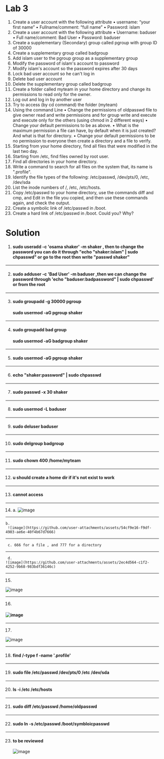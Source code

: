 # Lab 3
   
1. Create a user account with the following attribute
   • username: “your first name”
   • Fullname/comment: “full name”
   • Password: islam
2. Create a user account with the following attribute
   • Username: baduser
   • Full name/comment: Bad User
   • Password: baduser
3. Create a supplementary (Secondary) group called pgroup with group ID of 30000
4. Create a supplementary group called badgroup
5. Add islam user to the pgroup group as a supplementary group
6. Modify the password of islam's account to password
7. Modify islam's account so the password expires after 30 days
8. Lock bad user account so he can't log in
9. Delete bad user account
10. Delete the supplementary group called badgroup
11. Create a folder called myteam in your home directory and change its permissions to read only for the owner.
12. Log out and log in by another user
13. Try to access (by cd command) the folder (myteam)
14. Using the command Line
    • Change the permissions of oldpasswd file to give owner read and write permissions and for group write and execute and execute only for the others (using chmod in 2 different ways)
    • Change your default permissions to be as above.
    • What is the maximum permission a file can have, by default when it is just created? And what is that for directory.
    • Change your default permissions to be no permission to everyone then create a directory and a file to verify.
15. Starting from your home directory, find all files that were modified in the last two day.
16. Starting from /etc, find files owned by root user.
17. Find all directories in your home directory.
18. Write a command to search for all files on the system that, its name is ".profile".
19. Identify the file types of the following: /etc/passwd, /dev/pts/0, /etc, /dev/sda
20. List the inode numbers of /, /etc, /etc/hosts.
21. Copy /etc/passwd to your home directory, use the commands diff and cmp, and Edit in the file you copied, and then use these commands again, and check the output.
22. Create a symbolic link of /etc/passwd in /boot.
23. Create a hard link of /etc/passwd in /boot. Could you? Why?

# Solution

1. #### sudo useradd -c 'osama shaker' -m shaker , then to change the password you can do it through "echo "shaker:islam" | sudo chpasswd" or go to the root then write "passwd shaker"

-------------------------------------------------------------------------------------------------------------------------------------------------------------------------------------------


2. #### sudo adduser -c 'Bad User' -m baduser ,then we can change the password through 'echo "baduser:badpassword" | sudo chpasswd' or from the root

-------------------------------------------------------------------------------------------------------------------------------------------------------------------------------------------


3. #### sudo groupadd -g 30000 pgroup
   #### sudo usermod -aG pgroup shaker

-------------------------------------------------------------------------------------------------------------------------------------------------------------------------------------------


4. #### sudo groupadd bad group
   #### sudo usermod -aG badgroup shaker

-------------------------------------------------------------------------------------------------------------------------------------------------------------------------------------------


5. #### sudo usermod -aG pgroup shaker

-------------------------------------------------------------------------------------------------------------------------------------------------------------------------------------------


6. #### echo "shaker:password" | sudo chpasswd

-------------------------------------------------------------------------------------------------------------------------------------------------------------------------------------------


7. #### sudo passwd -x 30 shaker

-------------------------------------------------------------------------------------------------------------------------------------------------------------------------------------------


8. #### sudo usermod -L baduser

-------------------------------------------------------------------------------------------------------------------------------------------------------------------------------------------


9. #### sudo deluser baduser

-------------------------------------------------------------------------------------------------------------------------------------------------------------------------------------------


10. #### sudo delgroup badgroup

-------------------------------------------------------------------------------------------------------------------------------------------------------------------------------------------


11. #### sudo chown 400 /home/myteam

-------------------------------------------------------------------------------------------------------------------------------------------------------------------------------------------


12. #### u should create a home dir if it's not exist to work

-------------------------------------------------------------------------------------------------------------------------------------------------------------------------------------------


13. #### cannot access 

-------------------------------------------------------------------------------------------------------------------------------------------------------------------------------------------


14. a.
    ![image](https://github.com/user-attachments/assets/004cca67-b518-41a4-89ff-eee91e0edd35)


-------------------------------------------------------------------------------------------------------------------------------------------------------------------------------------------

    b.
     ![image](https://github.com/user-attachments/assets/54cf9e16-f9df-4903-ae6e-40f4b67d7666)

-------------------------------------------------------------------------------------------------------------------------------------------------------------------------------------------


     c. 666 for a file , and 777 for a directory


-------------------------------------------------------------------------------------------------------------------------------------------------------------------------------------------

     d.
    ![image](https://github.com/user-attachments/assets/2ec4d564-c1f2-4252-9b68-983bdf36146c)

-------------------------------------------------------------------------------------------------------------------------------------------------------------------------------------------


15.

![image](https://github.com/user-attachments/assets/d8a3d0bf-d0bf-460c-b775-03ca2855845d)


-------------------------------------------------------------------------------------------------------------------------------------------------------------------------------------------


16.
  #### ![image](https://github.com/user-attachments/assets/c219613d-4b8d-4d50-ad9a-b2db1176ad3b)


-------------------------------------------------------------------------------------------------------------------------------------------------------------------------------------------

17.
![image](https://github.com/user-attachments/assets/da0ebe65-2f4d-4357-b536-77c5ffe4a6d7)

-------------------------------------------------------------------------------------------------------------------------------------------------------------------------------------------


18. #### find /-type f -name '.profile'

-------------------------------------------------------------------------------------------------------------------------------------------------------------------------------------------


19. #### sudo file /etc/passwd /dev/pts/0  /etc  /dev/sda

-------------------------------------------------------------------------------------------------------------------------------------------------------------------------------------------


20.  #### ls -i /etc /etc/hosts

-------------------------------------------------------------------------------------------------------------------------------------------------------------------------------------------


21. #### sudo diff /etc/passwd /home/oldpasswd

-------------------------------------------------------------------------------------------------------------------------------------------------------------------------------------------



22. #### sudo ln -s /etc/passwd /boot/symbloicpasswd
-------------------------------------------------------------------------------------------------------------------------------------------------------------------------------------------



23. #### to be reviewed
    ![image](https://github.com/user-attachments/assets/391cafad-3d20-4c79-9685-90b599edb799)
